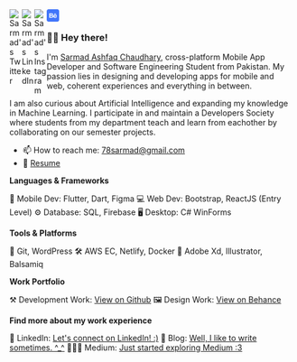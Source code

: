 <a href="https://twitter.com/7T8sarmad">
  <img align="left" alt="Sarmad's Twitter" width="22px" src="https://raw.githubusercontent.com/peterthehan/peterthehan/master/assets/twitter.svg" />
</a>
<a href="https://www.linkedin.com/in/78sarmad/">
  <img align="left" alt="Sarmad's LinkedIn" width="22px" src="https://raw.githubusercontent.com/peterthehan/peterthehan/master/assets/linkedin.svg" />
</a>
<a href="https://www.instagram.com/78sarmad">
  <img align="left" alt="Sarmad's Instagram" width="22px" src="https://raw.githubusercontent.com/gist/jemminger/91c69559f5ce1cc45cecc1f2614325c6/raw/809bb0a961444f293a1e65fa4ead494bd93a77c6/instagram.svg" />
</a>
<a href="https://www.behance.net/78sarmad">
  <img align="left" alt="Sarmad's Behance" width="22px" src="https://raw.githubusercontent.com/edent/SuperTinyIcons/8e583e7ef9b3eb18787975676ed61fadee086578/images/svg/behance.svg" />
</a>
<br />

### 👋🏻 Hey there!  

I'm [Sarmad Ashfaq Chaudhary](https://www.linkedin.com/in/78sarmad/), cross-platform Mobile App Developer and Software Engineering Student from Pakistan. 
My passion lies in designing and developing apps for mobile and web, coherent experiences and everything in between.

I am also curious about Artificial Intelligence and expanding my knowledge in Machine Learning.
I participate in and maintain a Developers Society where students from my department teach and learn from eachother by collaborating on our semester projects.

- 📫 How to reach me: [78sarmad@gmail.com](mailto:78sarmad@gmail.com)
- 📝 [Resume](https://drive.google.com/file/d/1YO_yhhHteQU7abVX2MuC3puk1n0MHcHt/view?usp=sharing)

**Languages & Frameworks**  

📱 Mobile Dev: Flutter, Dart, Figma
💻 Web Dev: Bootstrap, ReactJS (Entry Level)
⚙ Database: SQL, Firebase
🖥 Desktop: C# WinForms

**Tools & Platforms**  

🔨 Git, WordPress
🛠 AWS EC, Netlify, Docker
🎨 Adobe Xd, Illustrator, Balsamiq

**Work Portfolio**  

⚒ Development Work: [View on Github](https://github.com/78sarmad?tab=repositories)
🖼 Design Work: [View on Behance](https://www.behance.net/78sarmad)

**Find more about my work experience**  

💼 LinkedIn: [Let's connect on LinkedIn! :)](https://www.linkedin.com/in/78sarmad)
💭 Blog: [Well, I like to write sometimes. ^_^](http://78sarmad.wordpress.com/)
👩🏻‍💻 Medium: [Just started exploring Medium :3](https://78sarmad.medium.com/)
